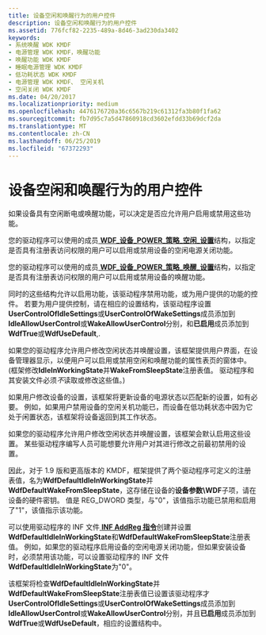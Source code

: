 ```yaml
---
title: 设备空闲和唤醒行为的用户控件
description: 设备空闲和唤醒行为的用户控件
ms.assetid: 776fcf82-2235-489a-8d46-3ad230da3402
keywords:
- 系统唤醒 WDK KMDF
- 电源管理 WDK KMDF，唤醒功能
- 唤醒功能 WDK KMDF
- 睡眠电源管理 WDK KMDF
- 低功耗状态 WDK KMDF
- 电源管理 WDK KMDF、 空闲关机
- 空闲关闭 WDK KMDF
ms.date: 04/20/2017
ms.localizationpriority: medium
ms.openlocfilehash: 4476176720a36c6567b219c61312fa3b80f1fa62
ms.sourcegitcommit: fb7d95c7a5d47860918cd3602efdd33b69dcf2da
ms.translationtype: MT
ms.contentlocale: zh-CN
ms.lasthandoff: 06/25/2019
ms.locfileid: "67372293"
---
```

# <a name="user-control-of-device-idle-and-wake-behavior"></a>设备空闲和唤醒行为的用户控件


如果设备具有空闲断电或唤醒功能，可以决定是否应允许用户启用或禁用这些功能。

您的驱动程序可以使用的成员[ **WDF\_设备\_POWER\_策略\_空闲\_设置**](https://docs.microsoft.com/windows-hardware/drivers/ddi/content/wdfdevice/ns-wdfdevice-_wdf_device_power_policy_idle_settings)结构，以指定是否具有注册表访问权限的用户可以启用或禁用设备的空闲电源关闭功能。

您的驱动程序可以使用的成员[ **WDF\_设备\_POWER\_策略\_唤醒\_设置**](https://docs.microsoft.com/windows-hardware/drivers/ddi/content/wdfdevice/ns-wdfdevice-_wdf_device_power_policy_wake_settings)结构，以指定是否具有注册表访问权限的用户可以启用或禁用设备的唤醒功能。

同时的这些结构允许以启用功能，该驱动程序禁用功能，或为用户提供的功能的控件。 若要为用户提供控制，请在相应的设置结构，该驱动程序设置**UserControlOfIdleSettings**或**UserControlOfWakeSettings**成员添加到**IdleAllowUserControl**或**WakeAllowUserControl**分别，和**已启用**成员添加到**WdfTrue**或**WdfUseDefault**,.

如果您的驱动程序允许用户修改空闲状态并唤醒设置，该框架提供用户界面，在设备管理器显示，以便用户可以启用或禁用空闲和唤醒功能的属性表页的窗体中。 (框架修改**IdleInWorkingState**并**WakeFromSleepState**注册表值。 驱动程序和其安装文件必须*不*读取或修改这些值。)

如果用户修改设备的设置，该框架将更新设备的电源状态以匹配新的设置，如有必要。 例如，如果用户禁用设备的空闲关机功能已，而设备在低功耗状态中因为它处于闲置状态，该框架将设备返回到其工作状态。

如果您的驱动程序允许用户修改空闲状态并唤醒设置，该框架会默认启用这些设置。 某些驱动程序编写人员可能想要允许用户对其进行修改之前最初禁用的设置。

因此，对于 1.9 版和更高版本的 KMDF，框架提供了两个驱动程序可定义的注册表值，名为**WdfDefaultIdleInWorkingState**并**WdfDefaultWakeFromSleepState**，这存储在设备的**设备参数\\WDF**子项，请在设备的硬件密钥。 值是 REG\_DWORD 类型，与"0"，该值指示功能已禁用和启用了"1"，该值指示该功能。

可以使用驱动程序的 INF 文件[ **INF AddReg 指令**](https://docs.microsoft.com/windows-hardware/drivers/install/inf-addreg-directive)创建并设置**WdfDefaultIdleInWorkingState**和**WdfDefaultWakeFromSleepState**注册表值。 例如，如果您的驱动程序启用设备的空闲电源关闭功能，但如果安装设备时，必须禁用该功能，可以设置驱动程序的 INF 文件**WdfDefaultIdleInWorkingState**为"0"。

该框架将检查**WdfDefaultIdleInWorkingState**并**WdfDefaultWakeFromSleepState**注册表值已设置该驱动程序才**UserControlOfIdleSettings**或**UserControlOfWakeSettings**成员添加到**IdleAllowUserControl**或**WakeAllowUserControl**分别，并且**已启用**成员添加到**WdfTrue**或**WdfUseDefault**，相应的设置结构中。

 

 





